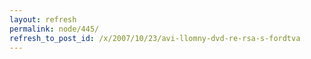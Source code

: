 ```yaml
---
layout: refresh
permalink: node/445/
refresh_to_post_id: /x/2007/10/23/avi-llomny-dvd-re-rsa-s-fordtva
---
```

